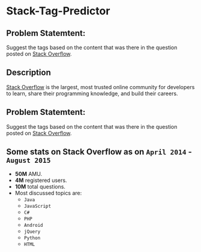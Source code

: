 # Stack-Tag-Predictor

## Problem Statemtent:
Suggest the tags based on the content that was there in the question posted on [Stack Overflow](https://www.stackoverflow.com).

## Description
[Stack Overflow](https://www.stackoverflow.com) is the largest, most trusted online community for developers to learn, share their programming knowledge, and build their careers.

## Problem Statemtent:
Suggest the tags based on the content that was there in the question posted on [Stack Overflow](https://www.stackoverflow.com).

## Some stats on Stack Overflow as on `April 2014` - `August 2015`
 - **50M** AMU.
 - **4M** registered users.
 - **10M** total questions.
 - Most discussed topics are:
   - `Java`
   - `JavaScript`
   - `C#`
   - `PHP`
   - `Android`
   - `jQuery`
   - `Python`
   - `HTML`
